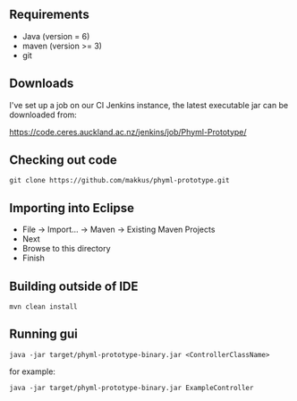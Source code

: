 Requirements
---------------------

 * Java (version = 6)
 * maven (version >= 3)
 * git

Downloads
----------------

I've set up a job on our CI Jenkins instance, the latest executable jar can be downloaded from:

https://code.ceres.auckland.ac.nz/jenkins/job/Phyml-Prototype/

Checking out code
---------------------

    git clone https://github.com/makkus/phyml-prototype.git

Importing into Eclipse
-------------------------------

 * File -> Import... -> Maven -> Existing Maven Projects
 * Next
 * Browse to this directory
 * Finish


Building outside of IDE
---------------------------------

    mvn clean install


Running gui
-----------

    java -jar target/phyml-prototype-binary.jar <ControllerClassName>

for example:

    java -jar target/phyml-prototype-binary.jar ExampleController

